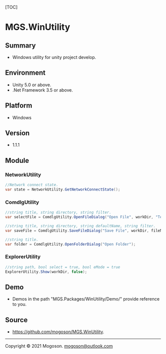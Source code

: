 [TOC]

# MGS.WinUtility

## Summary

- Windows utility for unity project develop.

## Environment

- Unity 5.0 or above.
- .Net Framework 3.5 or above.

## Platform

- Windows

## Version

- 1.1.1

## Module

### NetworkUtility

  ```C#
  //Network connect state.
  var state = NetworkUtility.GetNetworkConnectState();
  ```

### ComdlgUtility

  ```C#
  //string title, string directory, string filter.
  var selectFile = ComdlgUtility.OpenFileDialog("Open File", workDir, "Text(*.txt)\0*.txt");
  
  //string title, string directory, string defaultName, string filter.
  var saveFile = ComdlgUtility.SaveFileDialog("Save File", workDir, fileName, "Text(*.txt)\0*.txt");
  
  //string title.
  var folder = ComdlgUtility.OpenFolderDialog("Open Folder");
  ```

### ExplorerUtility

  ```C#
  //string path, bool select = true, bool eMode = true
  ExplorerUtility.Show(workDir, false);
  ```

## Demo

- Demos in the path "MGS.Packages/WinUtility/Demo/" provide reference to you.

## Source

- https://github.com/mogoson/MGS.WinUtility.

------

Copyright © 2021 Mogoson.	mogoson@outlook.com